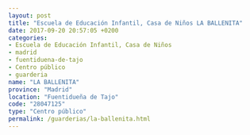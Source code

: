 ```yaml
---
layout: post
title: "Escuela de Educación Infantil, Casa de Niños LA BALLENITA"
date: 2017-09-20 20:57:05 +0200
categories:
- Escuela de Educación Infantil, Casa de Niños
- madrid
- fuentiduena-de-tajo
- Centro público
- guarderia
name: "LA BALLENITA"
province: "Madrid"
location: "Fuentidueña de Tajo"
code: "28047125"
type: "Centro público"
permalink: /guarderias/la-ballenita.html
---
```

